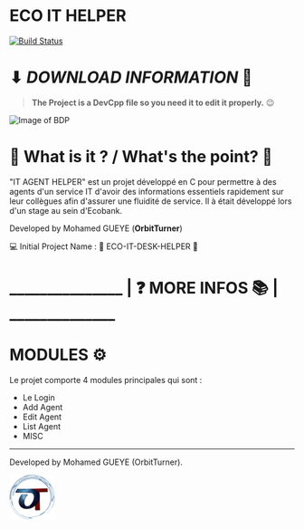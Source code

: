 # ECO IT HELPER
[![Build Status](https://travis-ci.org/joemccann/dillinger.svg?branch=master)](https://github.com/orbitturner/itagenthelp/)

# ⬇ ___DOWNLOAD INFORMATION___ 💾
> **The Project is a DevCpp file so you need it to edit it properly.** 😉

![Image of BDP](https://raw.githubusercontent.com/orbitturner/itagenthelp/master/ECO-IT-DESK-HELPER.ico)

# 🤔 What is it ? / What's the point? 🤔
"IT AGENT HELPER" est un projet développé en C pour permettre à des agents d'un service IT d'avoir des informations essentiels rapidement sur leur collègues afin d'assurer une fluidité de service. Il à était développé lors d'un stage au sein d'Ecobank.

Developed by Mohamed GUEYE (**OrbitTurner**)

💻 Initial Project Name : 🔰 ECO-IT-DESK-HELPER 🔰


# _______________ | ❓ MORE INFOS 📚 | ______________
# MODULES ⚙
Le projet comporte 4 modules principales qui sont : 
- Le Login
- Add Agent
- Edit Agent
- List Agent
- MISC
______________________________________________________
Developed by Mohamed GUEYE (OrbitTurner).

![Image of OT](https://github.com/orbitturner/challenger/blob/master/images/orbitturner1.png)
